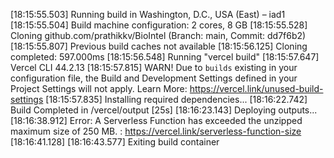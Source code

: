 [18:15:55.503] Running build in Washington, D.C., USA (East) – iad1
[18:15:55.504] Build machine configuration: 2 cores, 8 GB
[18:15:55.528] Cloning github.com/prathikkv/BioIntel (Branch: main, Commit: dd7f6b2)
[18:15:55.807] Previous build caches not available
[18:15:56.125] Cloning completed: 597.000ms
[18:15:56.548] Running "vercel build"
[18:15:57.647] Vercel CLI 44.2.13
[18:15:57.815] WARN! Due to `builds` existing in your configuration file, the Build and Development Settings defined in your Project Settings will not apply. Learn More: https://vercel.link/unused-build-settings
[18:15:57.835] Installing required dependencies...
[18:16:22.742] Build Completed in /vercel/output [25s]
[18:16:23.143] Deploying outputs...
[18:16:38.912] Error: A Serverless Function has exceeded the unzipped maximum size of 250 MB. : https://vercel.link/serverless-function-size
[18:16:41.128] 
[18:16:43.577] Exiting build container